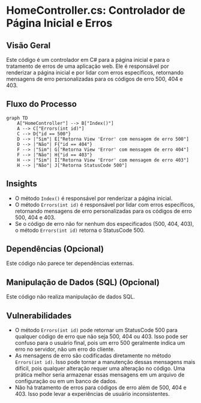 # HomeController.cs: Controlador de Página Inicial e Erros

## Visão Geral
Este código é um controlador em C# para a página inicial e para o tratamento de erros de uma aplicação web. Ele é responsável por renderizar a página inicial e por lidar com erros específicos, retornando mensagens de erro personalizadas para os códigos de erro 500, 404 e 403.

## Fluxo do Processo
```mermaid
graph TD
    A["HomeController"] --> B["Index()"]
    A --> C["Errors(int id)"]
    C --> D{"id == 500"}
    D --> |"Sim"| E["Retorna View 'Error' com mensagem de erro 500"]
    D --> |"Não"| F{"id == 404"}
    F --> |"Sim"| G["Retorna View 'Error' com mensagem de erro 404"]
    F --> |"Não"| H{"id == 403"}
    H --> |"Sim"| I["Retorna View 'Error' com mensagem de erro 403"]
    H --> |"Não"| J["Retorna StatusCode 500"]
```

## Insights
- O método `Index()` é responsável por renderizar a página inicial.
- O método `Errors(int id)` é responsável por lidar com erros específicos, retornando mensagens de erro personalizadas para os códigos de erro 500, 404 e 403.
- Se o código de erro não for nenhum dos especificados (500, 404, 403), o método `Errors(int id)` retorna o StatusCode 500.

## Dependências (Opcional)
Este código não parece ter dependências externas.

## Manipulação de Dados (SQL) (Opcional)
Este código não realiza manipulação de dados SQL.

## Vulnerabilidades
- O método `Errors(int id)` pode retornar um StatusCode 500 para qualquer código de erro que não seja 500, 404 ou 403. Isso pode ser confuso para o usuário final, pois um erro 500 geralmente indica um erro no servidor, não um erro do cliente.
- As mensagens de erro são codificadas diretamente no método `Errors(int id)`. Isso pode tornar a manutenção dessas mensagens mais difícil, pois qualquer alteração requer uma alteração no código. Uma prática melhor seria armazenar essas mensagens em um arquivo de configuração ou em um banco de dados.
- Não há tratamento de erros para códigos de erro além de 500, 404 e 403. Isso pode levar a experiências de usuário inconsistentes.